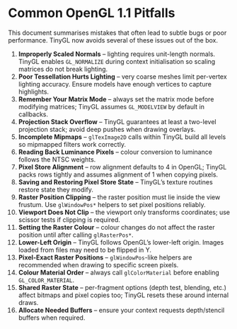 # Common OpenGL 1.1 Pitfalls

This document summarises mistakes that often lead to subtle bugs or poor performance. TinyGL now avoids several of these issues out of the box.

1. **Improperly Scaled Normals** – lighting requires unit-length normals. TinyGL enables `GL_NORMALIZE` during context initialisation so scaling matrices do not break lighting.
2. **Poor Tessellation Hurts Lighting** – very coarse meshes limit per-vertex lighting accuracy. Ensure models have enough vertices to capture highlights.
3. **Remember Your Matrix Mode** – always set the matrix mode before modifying matrices; TinyGL assumes `GL_MODELVIEW` by default in callbacks.
4. **Projection Stack Overflow** – TinyGL guarantees at least a two-level projection stack; avoid deep pushes when drawing overlays.
5. **Incomplete Mipmaps** – `glTexImage2D` calls within TinyGL build all levels so mipmapped filters work correctly.
6. **Reading Back Luminance Pixels** – colour conversion to luminance follows the NTSC weights.
7. **Pixel Store Alignment** – row alignment defaults to 4 in OpenGL; TinyGL packs rows tightly and assumes alignment of 1 when copying pixels.
8. **Saving and Restoring Pixel Store State** – TinyGL’s texture routines restore state they modify.
9. **Raster Position Clipping** – the raster position must lie inside the view frustum. Use `glWindowPos*` helpers to set pixel positions reliably.
10. **Viewport Does Not Clip** – the viewport only transforms coordinates; use scissor tests if clipping is required.
11. **Setting the Raster Colour** – colour changes do not affect the raster position until after calling `glRasterPos*`.
12. **Lower-Left Origin** – TinyGL follows OpenGL’s lower-left origin. Images loaded from files may need to be flipped in Y.
13. **Pixel-Exact Raster Positions** – `glWindowPos`-like helpers are recommended when drawing to specific screen pixels.
14. **Colour Material Order** – always call `glColorMaterial` before enabling `GL_COLOR_MATERIAL`.
15. **Shared Raster State** – per-fragment options (depth test, blending, etc.) affect bitmaps and pixel copies too; TinyGL resets these around internal draws.
16. **Allocate Needed Buffers** – ensure your context requests depth/stencil buffers when required.
